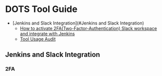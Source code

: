 <h1>DOTS Tool Guide</h1>

- [Jenkins and Slack Integration](#Jenkins and Slack Integration)
    * [How to activate 2FA(Two-Factor-Authentication) Slack workspace and integrate with Jenkins](#2FA)
    * [Tool Usage Audit](#Tool-Usage-Audit)



## Jenkins and Slack Integration

### 2FA
